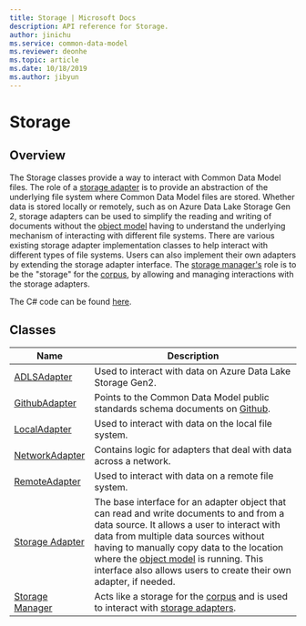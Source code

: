 ```yaml
---
title: Storage | Microsoft Docs
description: API reference for Storage.
author: jinichu
ms.service: common-data-model
ms.reviewer: deonhe 
ms.topic: article
ms.date: 10/18/2019
ms.author: jibyun
---
```


# Storage

## Overview

The Storage classes provide a way to interact with Common Data Model files. The role of a [storage adapter](storageadapter.md) is to provide an abstraction of the underlying file system where Common Data Model files are stored. Whether data is stored locally or remotely, such as on Azure Data Lake Storage Gen 2, storage adapters can be used to simplify the reading and writing of documents without the [object model](../cdm/cdm.md) having to understand the underlying mechanism of interacting with different file systems. There are various existing storage adapter implementation classes to help interact with different types of file systems. Users can also implement their own adapters by extending the storage adapter interface. The [storage manager's](storagemanager.md) role is to be the "storage" for the [corpus](../cdm/corpus.md), by allowing and managing interactions with the storage adapters.

The C# code can be found [here](https://github.com/microsoft/CDM/tree/master/objectModel/CSharp/Microsoft.CommonDataModel.ObjectModel/Storage).

## Classes
|Name|Description|
|---|---|
|[ADLSAdapter](adlsadapter.md)|Used to interact with data on Azure Data Lake Storage Gen2.|
|[GithubAdapter](githubadapter.md)|Points to the Common Data Model public standards schema documents on [Github](https://github.com/microsoft/CDM/tree/master/schemaDocuments).|
|[LocalAdapter](localadapter.md)|Used to interact with data on the local file system.|
|[NetworkAdapter](networkadapter.md)|Contains logic for adapters that deal with data across a network.|
|[RemoteAdapter](remoteadapter.md)|Used to interact with data on a remote file system.|
|[Storage Adapter](storageadapter.md)|The base interface for an adapter object that can read and write documents to and from a data source. It allows a user to interact with data from multiple data sources without having to manually copy data to the location where the [object model](../cdm/cdm.md) is running. This interface also allows users to create their own adapter, if needed.|
|[Storage Manager](storagemanager.md)|Acts like a storage for the [corpus](../cdm/corpus.md) and is used to interact with [storage adapters](storageadapter.md).|
